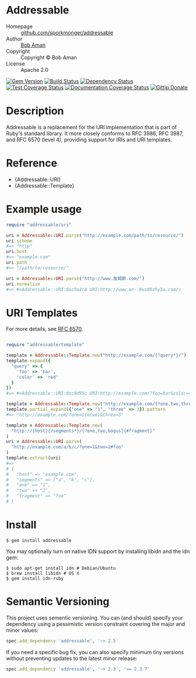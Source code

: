# Addressable

<dl>
  <dt>Homepage</dt><dd><a href="https://github.com/sporkmonger/addressable">github.com/sporkmonger/addressable</a></dd>
  <dt>Author</dt><dd><a href="mailto:bob@sporkmonger.com">Bob Aman</a></dd>
  <dt>Copyright</dt><dd>Copyright © Bob Aman</dd>
  <dt>License</dt><dd>Apache 2.0</dd>
</dl>

[![Gem Version](http://img.shields.io/gem/dt/addressable.svg)][gem]
[![Build Status](https://secure.travis-ci.org/sporkmonger/addressable.png?branch=master)][travis]
[![Dependency Status](https://gemnasium.com/sporkmonger/addressable.png?travis)][gemnasium]
[![Test Coverage Status](https://img.shields.io/coveralls/sporkmonger/addressable.svg)][coveralls]
[![Documentation Coverage Status](http://inch-ci.org/github/sporkmonger/addressable.svg?branch=master)][inch]
[![Gittip Donate](http://img.shields.io/gittip/sporkmonger.png)](https://www.gittip.com/sporkmonger/ "Support Open Source Development w/ Gittip")

[gem]: https://rubygems.org/gems/addressable
[travis]: http://travis-ci.org/sporkmonger/addressable
[gemnasium]: https://gemnasium.com/sporkmonger/addressable
[coveralls]: https://coveralls.io/r/sporkmonger/addressable
[inch]: http://inch-ci.org/github/sporkmonger/addressable

# Description

Addressable is a replacement for the URI implementation that is part of
Ruby's standard library. It more closely conforms to RFC 3986, RFC 3987, and
RFC 6570 (level 4), providing support for IRIs and URI templates.

# Reference

- {Addressable::URI}
- {Addressable::Template}

# Example usage

```ruby
require "addressable/uri"

uri = Addressable::URI.parse("http://example.com/path/to/resource/")
uri.scheme
#=> "http"
uri.host
#=> "example.com"
uri.path
#=> "/path/to/resource/"

uri = Addressable::URI.parse("http://www.詹姆斯.com/")
uri.normalize
#=> #<Addressable::URI:0xc9a4c8 URI:http://www.xn--8ws00zhy3a.com/>
```


# URI Templates

For more details, see [RFC 6570](https://www.rfc-editor.org/rfc/rfc6570.txt).


```ruby

require "addressable/template"

template = Addressable::Template.new("http://example.com/{?query*}/")
template.expand({
  "query" => {
    'foo' => 'bar',
    'color' => 'red'
  }
})
#=> #<Addressable::URI:0xc9d95c URI:http://example.com/?foo=bar&color=red>

template = Addressable::Template.new("http://example.com/{?one,two,three}")
template.partial_expand({"one" => "1", "three" => 3}).pattern
#=> "http://example.com/?one=1{&two}&three=3"

template = Addressable::Template.new(
  "http://{host}{/segments*}/{?one,two,bogus}{#fragment}"
)
uri = Addressable::URI.parse(
  "http://example.com/a/b/c/?one=1&two=2#foo"
)
template.extract(uri)
#=>
# {
#   "host" => "example.com",
#   "segments" => ["a", "b", "c"],
#   "one" => "1",
#   "two" => "2",
#   "fragment" => "foo"
# }
```

# Install

```console
$ gem install addressable
```

You may optionally turn on native IDN support by installing libidn and the
idn gem:

```console
$ sudo apt-get install idn # Debian/Ubuntu
$ brew install libidn # OS X
$ gem install idn-ruby
```

# Semantic Versioning

This project uses sementic versioning. You can (and should) specify your
dependency using a pessimistic version constraint covering the major and minor
values:

```ruby
spec.add_dependency 'addressable', '~> 2.5'
```

If you need a specific bug fix, you can also specify minimum tiny versions
without preventing updates to the latest minor release:

```ruby
spec.add_dependency 'addressable', '~> 2.3', '>= 2.3.7'
```
